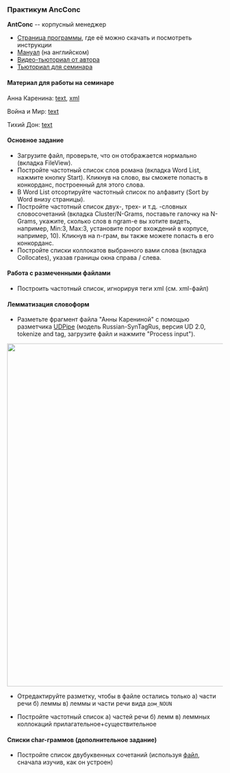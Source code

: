 ### Практикум AncConc 

__AntConc__ -- корпусный менеджер

* [Страница программы](http://www.laurenceanthony.net/software/antconc/), где её можно скачать и посмотреть инструкции
* [Мануал](http://www.laurenceanthony.net/software/antconc/resources/help_AntConc321_english.pdf) (на английском)
* [Видео-тьюториал от автора](https://www.youtube.com/playlist?list=PLiRIDpYmiC0Ta0-Hdvc1D7hG6dmiS_TZj)
* [Тьюториал для семинара](https://drive.google.com/file/d/0B6-5pzCmb8MOblpzRXI3elFFeFU/view?usp=sharing)

#### Материал для работы на семинаре
Анна Каренина: [text](https://drive.google.com/file/d/0B6-5pzCmb8MOVFBjajZJUHhNNmM/view?usp=sharing), [xml](https://drive.google.com/file/d/0B6-5pzCmb8MOTktNVlpjaDdOY2M/view?usp=sharing)

Война и Мир: [text](https://github.com/ElizavetaKuzmenko/Programming-and-computer-instruments/blob/master/Vojna%20i%20mir.%20Tom%201.txt)

Тихий Дон: [text](https://github.com/ElizavetaKuzmenko/Programming-and-computer-instruments/blob/master/tihiyd.txt)

#### Основное задание
* Загрузите файл, проверьте, что он отображается нормально (вкладка FileView).  
* Постройте частотный список слов романа (вкладка Word List, нажмите кнопку Start). Кликнув на слово, вы сможете попасть в конкорданс, построенный для этого слова.  
* В Word List отсортируйте частотный список по алфавиту (Sort by Word внизу страницы).     
* Постройте частотный список двух-, трех- и т.д. -словных словосочетаний (вкладка Cluster/N-Grams, поставьте галочку на N-Grams, укажите, сколько слов в ngram-е вы хотите видеть, например, Min:3, Max:3, установите порог вхождений в корпусе, например, 10). Кликнув на n-грам, вы также можете попасть в его конкорданс.    
* Постройте списки коллокатов выбранного вами слова (вкладка Collocates), указав границы окна справа  / слева.  

#### Работа с размеченными файлами 
* Построить частотный список, игнорируя теги xml (см. xml-файл) 

#### Лемматизация словоформ 
* Разметьте фрагмент файла "Анны Карениной" с помощью разметчика [UDPipe](http://lindat.mff.cuni.cz/services/udpipe/) (модель Russian-SynTagRus, версия UD 2.0, tokenize and tag, загрузите файл и нажмите "Process input").

<img src="https://raw.githubusercontent.com/pykili/pykili.github.io/master/img/data_udpipe/udpipe_rus.png" width = "800"></img>

* Отредактируйте разметку, чтобы в файле остались только а) части речи б) леммы в) леммы и части речи вида `дом_NOUN`   

* Постройте частотный список а) частей речи б) лемм в) леммных коллокаций прилагательное+существительное

#### Списки char-граммов (дополнительное задание) 
* Постройте список двубуквенных сочетаний (используя [файл](https://drive.google.com/file/d/0B6-5pzCmb8MONVN6ektrNzJZbDg/view?usp=sharing), сначала изучив, как он устроен)

